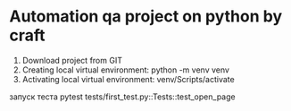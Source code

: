 # Automation qa project on python by craft

1. Download project from GIT
2. Creating local virtual environment: python -m venv venv
3. Activating local virtual environment: venv/Scripts/activate

запуск теста pytest tests/first_test.py::Tests::test_open_page